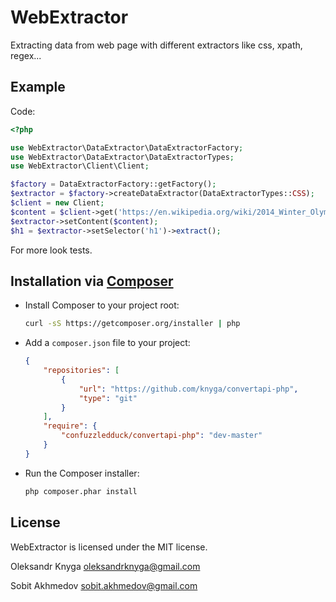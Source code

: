 WebExtractor
========================
Extracting data from web page with different extractors like css, xpath, regex...


Example
-----------

Code:

```php
<?php

use WebExtractor\DataExtractor\DataExtractorFactory;
use WebExtractor\DataExtractor\DataExtractorTypes;
use WebExtractor\Client\Client;

$factory = DataExtractorFactory::getFactory();
$extractor = $factory->createDataExtractor(DataExtractorTypes::CSS);
$client = new Client;
$content = $client->get('https://en.wikipedia.org/wiki/2014_Winter_Olympics');
$extractor->setContent($content);
$h1 = $extractor->setSelector('h1')->extract();
```

For more look tests.

Installation via [Composer](http://getcomposer.org/)
------------

 * Install Composer to your project root:
    ```bash
    curl -sS https://getcomposer.org/installer | php
    ```

 * Add a `composer.json` file to your project:
    ```json
    {
        "repositories": [
            {
                "url": "https://github.com/knyga/convertapi-php",
                "type": "git"
            }
        ],
        "require": {
            "confuzzledduck/convertapi-php": "dev-master"
        }
    }
    ```

 * Run the Composer installer:
    ```bash
    php composer.phar install
    ```

License
-------

WebExtractor is licensed under the MIT license.

Oleksandr Knyga <oleksandrknyga@gmail.com>

Sobit Akhmedov <sobit.akhmedov@gmail.com>
